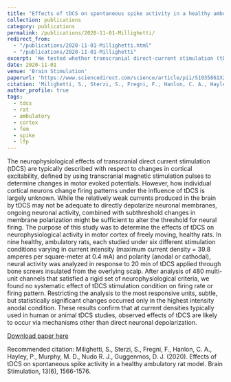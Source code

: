 ```yaml
---
title: "Effects of tDCS on spontaneous spike activity in a healthy ambulatory rat model"
collection: publications
category: publications
permalink: /publications/2020-11-01-Millighetti/
redirect_from:
  - "/publications/2020-11-01-Millighetti.html"
  - "/publications/2020-11-01-Millighetti"
excerpt: 'We tested whether transcranial direct-current stimulation (tDCS) had any effect on the spike rate or LFP content in ambulatory rats using a within-subject design to test anodal, cathodal, and sham stimulation cases.'
date: 2020-11-01
venue: 'Brain Stimulation'
paperurl: 'https://www.sciencedirect.com/science/article/pii/S1935861X20302345/pdfft?isDTMRedir=true&download=true'
citation: 'Milighetti, S., Sterzi, S., Fregni, F., Hanlon, C. A., Hayley, P., Murphy, M. D., Nudo R. J., Guggenmos, D. J. (2020). Effects of tDCS on spontaneous spike activity in a healthy ambulatory rat model. Brain Stimulation, 13(6), 1566-1576.'
author_profile: true
tags:
  - tdcs
  - rat
  - ambulatory
  - cortex
  - fem
  - spike
  - lfp
---
```


The neurophysiological effects of transcranial direct current stimulation (tDCS) are typically described with respect to changes in cortical excitability, defined by using transcranial magnetic stimulation pulses to determine changes in motor evoked potentials. However, how individual cortical neurons change firing patterns under the influence of tDCS is largely unknown. While the relatively weak currents produced in the brain by tDCS may not be adequate to directly depolarize neuronal membranes, ongoing neuronal activity, combined with subthreshold changes in membrane polarization might be sufficient to alter the threshold for neural firing. The purpose of this study was to determine the effects of tDCS on neurophysiological activity in motor cortex of freely moving, healthy rats. In nine healthy, ambulatory rats, each studied under six different stimulation conditions varying in current intensity (maximum current density = 39.8 amperes per square-meter at 0.4 mA) and polarity (anodal or cathodal), neural activity was analyzed in response to 20 min of tDCS applied through bone screws insulated from the overlying scalp. After analysis of 480 multi-unit channels that satisfied a rigid set of neurophysiological criteria, we found no systematic effect of tDCS stimulation condition on firing rate or firing pattern. Restricting the analysis to the most responsive units, subtle, but statistically significant changes occurred only in the highest intensity anodal condition. These results confirm that at current densities typically used in human or animal tDCS studies, observed effects of tDCS are likely to occur via mechanisms other than direct neuronal depolarization.

[Download paper here](https://www.sciencedirect.com/science/article/pii/S1935861X20302345/pdfft?isDTMRedir=true&download=true)

Recommended citation: Milighetti, S., Sterzi, S., Fregni, F., Hanlon, C. A., Hayley, P., Murphy, M. D., Nudo R. J., Guggenmos, D. J. (2020). Effects of tDCS on spontaneous spike activity in a healthy ambulatory rat model. Brain Stimulation, 13(6), 1566-1576.